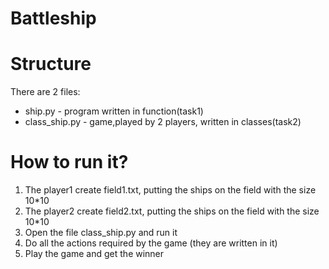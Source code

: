 # Battleship
# Structure
There are 2 files:
- ship.py - program written in function(task1)
- class_ship.py - game,played by 2 players, written in classes(task2)

# How to run it?
1. The player1 create field1.txt, putting the ships on the field with the size 10*10
2. The player2 create field2.txt, putting the ships on the field with the size 10*10
3. Open the file class_ship.py and run it
4. Do all the actions required by the game (they are written in it)
5. Play the game and get the winner
